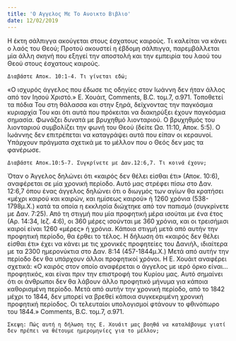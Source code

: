 ```yaml
---
title: 'Ο Αγγελος Με Το Ανοικτο Βιβλιο'
date: 12/02/2019
---
```


Η έκτη σάλπιγγα ακούγεται στους έσχατους καιρούς. Τι καλείται να κάνει ο λαός του Θεού; Προτού ακουστεί η έβδομη σάλπιγγα, παρεμβάλλεται μία άλλη σκηνή που εξηγεί την αποστολή και την εμπειρία του λαού του Θεού στους έσχατους καιρούς. 

`Διαβάστε Αποκ. 10:1-4. Τι γίνεται εδώ;`

«Ο ισχυρός άγγελος που έδωσε τις οδηγίες στον Ιωάννη δεν ήταν άλλος από τον Ιησού Χριστό.» Ε. Χουάιτ, Comments, B.C. τομ.7, σ.971. Τοποθετεί τα πόδια Του στη θάλασσα και στην ξηρά, δείχνοντας την παγκόσμια κυριαρχία Του και ότι αυτά που πρόκειται να διακηρύξει έχουν παγκόσμια σημασία. Φωνάζει δυνατά με βρυχηθμό λιονταριού. Ο βρυχηθμός του λιονταριού συμβολίζει την φωνή του Θεού (δείτε Ωσ. 11:10, Αποκ. 5:5). Ο Ιωάννης δεν επιτρέπεται να καταγράψει αυτά που είπαν οι κεραυνοί. Υπάρχουν πράγματα σχετικά με το μέλλον που ο Θεός δεν μας τα φανέρωσε.

`Διαβάστε Αποκ.10:5-7. Συγκρίνετε με Δαν.12:6,7. Τι κοινά έχουν;`

Όταν ο Άγγελος δηλώνει ότι «καιρός δεν θέλει είσθαι έτι» (Αποκ. 10:6), αναφέρεται σε μία χρονική περίοδο. Αυτό μας στρέφει πίσω στο Δαν. 12:6,7 όπου ένας άγγελος δηλώνει ότι ο διωγμός των αγίων θα κρατήσει «μέχρι καιρού και καιρών, και ημίσεως καιρού» ή 1260 χρόνια (538-1798μ.Χ.) κατά τα οποία η εκκλησία διώχτηκε από τον παπισμό (συγκρίνετε με Δαν. 7:25). Από τη στιγμή που μία προφητική μέρα ισούται με ένα έτος (Αρ. 14:34, Ιεζ. 4:6), οι 360 μέρες ισούνται με 360 χρόνια, και οι τρεισήμισι καιροί είναι 1260 «μέρες» ή χρόνια. Κάποια στιγμή μετά από αυτήν την προφητική περίοδο, θα έρθει το τέλος. Η δήλωση ότι «καιρός δεν θέλει είσθαι έτι» έχει να κάνει με τις χρονικές προφητείες του Δανιήλ, ιδιαίτερα με τα 2300 ημερονύκτια στο Δαν. 8:14 (457-1844μ.Χ.) Μετά από αυτήν την περίοδο δεν θα υπάρχουν άλλοι προφητικοί χρόνοι. Η Ε. Χουάιτ αναφέρει σχετικά: «Ο καιρός στον οποίο αναφέρεται ο άγγελος με ιερό όρκο είναι… προφητικός, και είναι πριν την επιστροφή του Κυρίου μας. Αυτό σημαίνει ότι οι άνθρωποι δεν θα λάβουν άλλο προφητικό μήνυμα για κάποια καθορισμένη περίοδο. Μετά από αυτήν την χρονική περίοδο, από το 1842 μέχρι το 1844, δεν μπορεί να βρεθεί κάποια συγκεκριμένη χρονική προφητική περίοδος. Οι τελευταίοι υπολογισμοί φτάνουν το φθινόπωρο του 1844.» Comments, B.C. τομ.7, σ.971.

`Σκεψη: Πώς αυτή η δήλωση της Ε. Χουάιτ μας βοηθά να καταλάβουμε γιατί δεν πρέπει να θέτουμε ημερομηνίες για το μέλλον;`